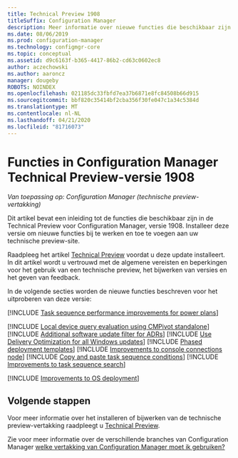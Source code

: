 ```yaml
---
title: Technical Preview 1908
titleSuffix: Configuration Manager
description: Meer informatie over nieuwe functies die beschikbaar zijn in de Configuration Manager Technical Preview-vertakking versie 1908.
ms.date: 08/06/2019
ms.prod: configuration-manager
ms.technology: configmgr-core
ms.topic: conceptual
ms.assetid: d9c6163f-b365-4417-86b2-cd63c0602ec8
author: aczechowski
ms.author: aaroncz
manager: dougeby
ROBOTS: NOINDEX
ms.openlocfilehash: 021185dc33fbfd7ea37b6871e8fc84508b66d915
ms.sourcegitcommit: bbf820c35414bf2cba356f30fe047c1a34c5384d
ms.translationtype: MT
ms.contentlocale: nl-NL
ms.lasthandoff: 04/21/2020
ms.locfileid: "81716073"
---
```

# <a name="features-in-configuration-manager-technical-preview-version-1908"></a>Functies in Configuration Manager Technical Preview-versie 1908

*Van toepassing op: Configuration Manager (technische preview-vertakking)*

Dit artikel bevat een inleiding tot de functies die beschikbaar zijn in de Technical Preview voor Configuration Manager, versie 1908. Installeer deze versie om nieuwe functies bij te werken en toe te voegen aan uw technische preview-site.

Raadpleeg het artikel [Technical Preview](../technical-preview.md) voordat u deze update installeert. In dit artikel wordt u vertrouwd met de algemene vereisten en beperkingen voor het gebruik van een technische preview, het bijwerken van versies en het geven van feedback.

In de volgende secties worden de nieuwe functies beschreven voor het uitproberen van deze versie:

<!-- [!INCLUDE [Example feature name](includes/1903/1234567.md)] -->

[!INCLUDE [Task sequence performance improvements for power plans](includes/1908/3555926.md)]

[!INCLUDE [Local device query evaluation using CMPivot standalone](includes/1908/3197353.md)]
[!INCLUDE [Additional software update filter for ADRs](includes/1908/4852033.md)]
[!INCLUDE [Use Delivery Optimization for all Windows updates](includes/1908/4685210.md)]
[!INCLUDE [Phased deployment templates](includes/1908/4961086.md)]
[!INCLUDE [Improvements to console connections node](includes/1908/4951240.md)]
[!INCLUDE [Copy and paste task sequence conditions](includes/1908/4621098.md)]
[!INCLUDE [Improvements to task sequence search](includes/1908/4621085.md)]

[!INCLUDE [Improvements to OS deployment](includes/1908/4910348.md)]
<!-- 4910348, 4931110, 4977616 -->


<!-- ## Known issues -->

<!-- [!INCLUDE [Client health dashboard](includes/1903/known-issue-health.md)] -->

## <a name="next-steps"></a>Volgende stappen

Voor meer informatie over het installeren of bijwerken van de technische preview-vertakking raadpleegt u [Technical Preview](../technical-preview.md).

Zie voor meer informatie over de verschillende branches van Configuration Manager [welke vertakking van Configuration Manager moet ik gebruiken?](../../understand/which-branch-should-i-use.md)
